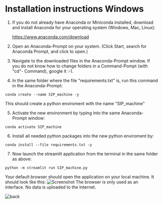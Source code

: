 # Installation instructions Windows


1. If you do not already have Anaconda or Miniconda installed, download and install Anaconda for your operating system (Windows, Mac, Linux):

	https://www.anaconda.com/download

2. Open an Anaconda-Prompt on your system. (Click Start, search for Anaconda Prompt, and click to open.)

3. Navigate to the downloaded files in the Anaconda-Prompt window. If you do not know how to change folders in a Command-Pompt (with "cd"- Command), google it :-). 

4. In the same folder where the file "requirements.txt" is, run this command in the Anaconda-Prompt:

```shell
conda create --name SIP_machine -y
```

This should create a python enviroment with the name "SIP_machine" 


5. Activate the new environment by typing into the same Anaconda-Prompt window:

```shell
conda activate SIP_machine
```

6. Install all needed python packages into the new python enviroment by:

```shell
conda install --file requirements.txt -y
```
	
7. Now launch the streamlit application from the terminal in the same folder as above:

```shell
python -m streamlit run SIP_machine.py
```

Your default browser should open the application on your local machine. It should look like this: 
![Screenshot](https://github.com/RBartho/SIPmachine/tree/main/images/toolbox_screenshot.png)
The browser is only used as an interface. No data is uploaded to the Internet.

![back](https://github.com/RBartho/SIPmachine)
